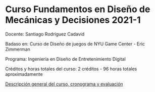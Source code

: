 ﻿# Curso Fundamentos en Diseño de Mecánicas y Decisiones 2021-1

Docente:  Santiago Rodríguez Cadavid

Badaso en:  Curso de Diseño de juegos de NYU Game Center - Eric Zimmerman

Programa:  Ingeniería en Diseño de Entretenimiento Digital

Créditos y horas totales del curso: 2 créditos - 96 horas totales aproximadamente

[Descripción general del curso, cronograma y evaluación](Introduccion.md)
